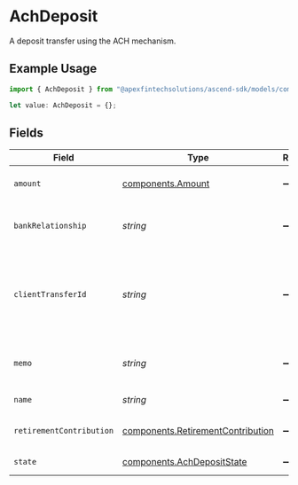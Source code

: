 # AchDeposit

A deposit transfer using the ACH mechanism.

## Example Usage

```typescript
import { AchDeposit } from "@apexfintechsolutions/ascend-sdk/models/components";

let value: AchDeposit = {};
```

## Fields

| Field                                                                                                                              | Type                                                                                                                               | Required                                                                                                                           | Description                                                                                                                        | Example                                                                                                                            |
| ---------------------------------------------------------------------------------------------------------------------------------- | ---------------------------------------------------------------------------------------------------------------------------------- | ---------------------------------------------------------------------------------------------------------------------------------- | ---------------------------------------------------------------------------------------------------------------------------------- | ---------------------------------------------------------------------------------------------------------------------------------- |
| `amount`                                                                                                                           | [components.Amount](../../models/components/amount.md)                                                                             | :heavy_minus_sign:                                                                                                                 | The amount to deposit in USD.                                                                                                      | {<br/>"value": "100.00"<br/>}                                                                                                      |
| `bankRelationship`                                                                                                                 | *string*                                                                                                                           | :heavy_minus_sign:                                                                                                                 | The bank relationship to be used for the ACH deposit.                                                                              | accounts/01H8FB90ZRRFWXB4XC2JPJ1D4Y/bankRelationships/651ef9de0dee00240813e60e                                                     |
| `clientTransferId`                                                                                                                 | *string*                                                                                                                           | :heavy_minus_sign:                                                                                                                 | The external identifier supplied by the API caller. Each request must have a unique pairing of `client_transfer_id` and `account`. | 179dcd33-49f8-4615-989c-560fb387c4fd                                                                                               |
| `memo`                                                                                                                             | *string*                                                                                                                           | :heavy_minus_sign:                                                                                                                 | The memo that will appear on the customer's bank statement.                                                                        | ACH                                                                                                                                |
| `name`                                                                                                                             | *string*                                                                                                                           | :heavy_minus_sign:                                                                                                                 | The resource name of the ACH deposit.                                                                                              | accounts/01H8FB90ZRRFWXB4XC2JPJ1D4Y/achDeposits/20230817000319                                                                     |
| `retirementContribution`                                                                                                           | [components.RetirementContribution](../../models/components/retirementcontribution.md)                                             | :heavy_minus_sign:                                                                                                                 | The retirement contribution details.                                                                                               |                                                                                                                                    |
| `state`                                                                                                                            | [components.AchDepositState](../../models/components/achdepositstate.md)                                                           | :heavy_minus_sign:                                                                                                                 | The current state of the ACH deposit.                                                                                              |                                                                                                                                    |